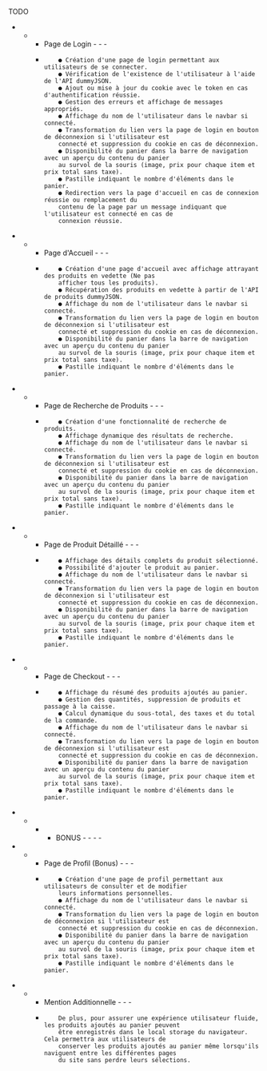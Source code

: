 TODO 

- - - Page de Login - - -
    - 
              ● Création d'une page de login permettant aux utilisateurs de se connecter.
              ● Vérification de l'existence de l'utilisateur à l'aide de l'API dummyJSON.
              ● Ajout ou mise à jour du cookie avec le token en cas d'authentification réussie.
              ● Gestion des erreurs et affichage de messages appropriés.
              ● Affichage du nom de l'utilisateur dans le navbar si connecté.
              ● Transformation du lien vers la page de login en bouton de déconnexion si l'utilisateur est
              connecté et suppression du cookie en cas de déconnexion.
              ● Disponibilité du panier dans la barre de navigation avec un aperçu du contenu du panier
              au survol de la souris (image, prix pour chaque item et prix total sans taxe).
              ● Pastille indiquant le nombre d'éléments dans le panier.
              ● Redirection vers la page d'accueil en cas de connexion réussie ou remplacement du
              contenu de la page par un message indiquant que l'utilisateur est connecté en cas de
              connexion réussie.
      
- - - Page d'Accueil - - -
    -
              ● Création d'une page d'accueil avec affichage attrayant des produits en vedette (Ne pas
              afficher tous les produits).
              ● Récupération des produits en vedette à partir de l'API de produits dummyJSON.
              ● Affichage du nom de l'utilisateur dans le navbar si connecté.
              ● Transformation du lien vers la page de login en bouton de déconnexion si l'utilisateur est
              connecté et suppression du cookie en cas de déconnexion.
              ● Disponibilité du panier dans la barre de navigation avec un aperçu du contenu du panier
              au survol de la souris (image, prix pour chaque item et prix total sans taxe).
              ● Pastille indiquant le nombre d'éléments dans le panier.
      
- - - Page de Recherche de Produits - - -
    - 
              ● Création d'une fonctionnalité de recherche de produits.
              ● Affichage dynamique des résultats de recherche.
              ● Affichage du nom de l'utilisateur dans le navbar si connecté.
              ● Transformation du lien vers la page de login en bouton de déconnexion si l'utilisateur est
              connecté et suppression du cookie en cas de déconnexion.
              ● Disponibilité du panier dans la barre de navigation avec un aperçu du contenu du panier
              au survol de la souris (image, prix pour chaque item et prix total sans taxe).
              ● Pastille indiquant le nombre d'éléments dans le panier.

- - -  Page de Produit Détaillé - - -
    -  
              ● Affichage des détails complets du produit sélectionné.
              ● Possibilité d'ajouter le produit au panier.
              ● Affichage du nom de l'utilisateur dans le navbar si connecté.
              ● Transformation du lien vers la page de login en bouton de déconnexion si l'utilisateur est
              connecté et suppression du cookie en cas de déconnexion.
              ● Disponibilité du panier dans la barre de navigation avec un aperçu du contenu du panier
              au survol de la souris (image, prix pour chaque item et prix total sans taxe).
              ● Pastille indiquant le nombre d'éléments dans le panier.
      
- - - Page de Checkout - - -
    - 
              ● Affichage du résumé des produits ajoutés au panier.
              ● Gestion des quantités, suppression de produits et passage à la caisse.
              ● Calcul dynamique du sous-total, des taxes et du total de la commande.
              ● Affichage du nom de l'utilisateur dans le navbar si connecté.
              ● Transformation du lien vers la page de login en bouton de déconnexion si l'utilisateur est
              connecté et suppression du cookie en cas de déconnexion.
              ● Disponibilité du panier dans la barre de navigation avec un aperçu du contenu du panier
              au survol de la souris (image, prix pour chaque item et prix total sans taxe).
              ● Pastille indiquant le nombre d'éléments dans le panier.


- - - - BONUS - - - -
        
- - -  Page de Profil (Bonus) - - -
    -  
              ● Création d'une page de profil permettant aux utilisateurs de consulter et de modifier
              leurs informations personnelles.
              ● Affichage du nom de l'utilisateur dans le navbar si connecté.
              ● Transformation du lien vers la page de login en bouton de déconnexion si l'utilisateur est
              connecté et suppression du cookie en cas de déconnexion.
              ● Disponibilité du panier dans la barre de navigation avec un aperçu du contenu du panier
              au survol de la souris (image, prix pour chaque item et prix total sans taxe).
              ● Pastille indiquant le nombre d'éléments dans le panier.

- - - Mention Additionnelle - - -
    - 
              De plus, pour assurer une expérience utilisateur fluide, les produits ajoutés au panier peuvent
              être enregistrés dans le local storage du navigateur. Cela permettra aux utilisateurs de
              conserver les produits ajoutés au panier même lorsqu'ils naviguent entre les différentes pages
              du site sans perdre leurs sélections.
